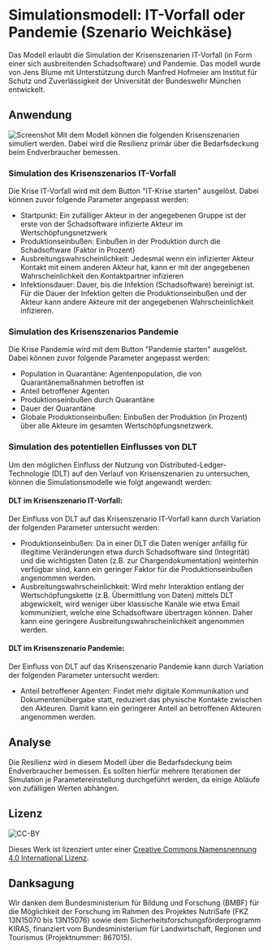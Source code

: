# Simulationsmodell: IT-Vorfall oder Pandemie (Szenario Weichkäse)
Das Modell erlaubt die Simulation der Krisenszenarien IT-Vorfall (in Form einer sich ausbreitenden Schadsoftware) und Pandemie. Das modell wurde von Jens Blume mit Unterstützung durch Manfred Hofmeier am Institut für Schutz und Zuverlässigkeit der Universität der Bundeswehr München entwickelt.

## Anwendung
![Screenshot](../screenshots/mdl_screenshot_weickaese_it-vorfall_pandemie.png)
Mit dem Modell können die folgenden Krisenszenarien simuliert werden. Dabei wird die Resilienz primär über die Bedarfsdeckung beim Endverbraucher bemessen.

### Simulation des Krisenszenarios IT-Vorfall
Die Krise IT-Vorfall wird mit dem Button "IT-Krise starten" ausgelöst. Dabei können zuvor folgende Parameter angepasst werden:

* Startpunkt: Ein zufälliger Akteur in der angegebenen Gruppe ist der erste von der Schadsoftware infizierte Akteur im Wertschöpfungsnetzwerk
* Produktionseinbußen: Einbußen in der Produktion durch die Schadsoftware (Faktor in Prozent)
* Ausbreitungswahrscheinlichkeit: Jedesmal wenn ein infizierter Akteur Kontakt mit einem anderen Akteur hat, kann er mit der angegebenen Wahrscheinlichkeit den Kontaktpartner infizieren
* Infektionsdauer: Dauer, bis die Infektion (Schadsoftware) bereinigt ist. Für die Dauer der Infektion gelten die Produktionseinbußen und der Akteur kann andere Akteure mit der angegebenen Wahrscheinlichkeit infizieren.

### Simulation des Krisenszenarios Pandemie
Die Krise Pandemie wird mit dem Button "Pandemie starten" ausgelöst. Dabei können zuvor folgende Parameter angepasst werden:

* Population in Quarantäne: Agentenpopulation, die von Quarantänemaßnahmen betroffen ist
* Anteil betroffener Agenten
* Produktionseinbußen durch Quarantäne
* Dauer der Quarantäne
* Globale Produktionseinbußen: Einbußen der Produktion (in Prozent) über alle Akteure im gesamten Wertschöpfungsnetzwerk.

### Simulation des potentiellen Einflusses von DLT
Um den möglichen Einfluss der Nutzung von Distributed-Ledger-Technologie (DLT) auf den Verlauf von Krisenszenarien zu untersuchen, können die Simulationsmodelle wie folgt angewandt werden:

#### DLT im Krisenszenario IT-Vorfall:
Der Einfluss von DLT auf das Krisenszenario IT-Vorfall kann durch Variation der folgenden Parameter untersucht werden:

* Produktionseinbußen: Da in einer DLT die Daten weniger anfällig für illegitime Veränderungen etwa durch Schadsoftware sind (Integrität) und die wichtigsten Daten (z.B. zur Chargendokumentation) weinterhin verfügbar sind, kann ein geringer Faktor für die Produktionseinbußen angenommen werden.
* Ausbreitungswahrscheinlichkeit: Wird mehr Interaktion entlang der Wertschöpfungskette (z.B. Übermittlung von Daten) mittels DLT abgewickelt, wird weniger über klassische Kanäle wie etwa Email kommuniziert, welche eine Schadsoftware übertragen können. Daher kann eine geringere Ausbreitungswahrscheinlichkeit angenommen werden.

#### DLT im Krisenszenario Pandemie:
Der Einfluss von DLT auf das Krisenszenario Pandemie kann durch Variation der folgenden Parameter untersucht werden:

* Anteil betroffener Agenten: Findet mehr digitale Kommunikation und Dokumentenübergabe statt, reduziert das physische Kontakte zwischen den Akteuren. Damit kann ein geringerer Anteil an betroffenen Akteuren angenommen werden.

## Analyse
Die Resilienz wird in diesem Modell über die Bedarfsdeckung beim Endverbraucher bemessen. Es sollten hierfür mehrere Iterationen der Simulation je Parametereinstellung durchgeführt werden, da einige Abläufe von zufälligen Werten abhängen.

## Lizenz
![CC-BY](https://i.creativecommons.org/l/by/4.0/88x31.png)

Dieses Werk ist lizenziert unter einer [Creative Commons Namensnennung 4.0 International Lizenz](http://creativecommons.org/licenses/by/4.0/).

## Danksagung
Wir danken dem Bundesministerium für Bildung und Forschung (BMBF) für die Möglichkeit der Forschung im Rahmen des Projektes NutriSafe (FKZ 13N15070 bis 13N15076) sowie dem Sicherheitsforschungsförderprogramm KIRAS, finanziert vom Bundesministerium für Landwirtschaft, Regionen und Tourismus (Projektnummer: 867015).

